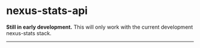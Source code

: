 # nexus-stats-api
**Still in early development.**
This will only work with the current development nexus-stats stack.<br>
- - - -
<br>
